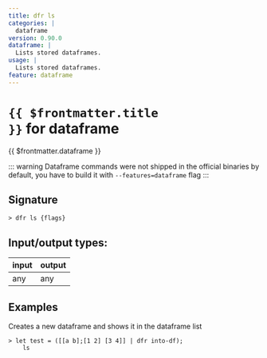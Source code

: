 ```yaml
---
title: dfr ls
categories: |
  dataframe
version: 0.90.0
dataframe: |
  Lists stored dataframes.
usage: |
  Lists stored dataframes.
feature: dataframe
---
```


<!-- This file is automatically generated. Please edit the command in https://github.com/nushell/nushell instead. -->

# <code>{{ $frontmatter.title }}</code> for dataframe

<div class='command-title'>{{ $frontmatter.dataframe }}</div>

::: warning
Dataframe commands were not shipped in the official binaries by default, you have to build it with `--features=dataframe` flag
:::

## Signature

`> dfr ls {flags} `

## Input/output types:

| input | output |
| ----- | ------ |
| any   | any    |

## Examples

Creates a new dataframe and shows it in the dataframe list

```nushell
> let test = ([[a b];[1 2] [3 4]] | dfr into-df);
    ls

```
